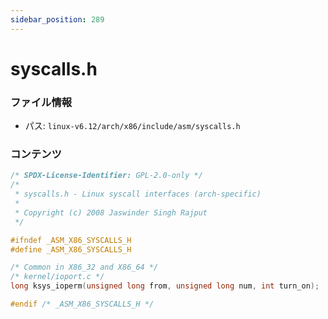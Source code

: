 ```yaml
---
sidebar_position: 289
---
```

# syscalls.h

### ファイル情報

- パス: `linux-v6.12/arch/x86/include/asm/syscalls.h`

### コンテンツ

```h
/* SPDX-License-Identifier: GPL-2.0-only */
/*
 * syscalls.h - Linux syscall interfaces (arch-specific)
 *
 * Copyright (c) 2008 Jaswinder Singh Rajput
 */

#ifndef _ASM_X86_SYSCALLS_H
#define _ASM_X86_SYSCALLS_H

/* Common in X86_32 and X86_64 */
/* kernel/ioport.c */
long ksys_ioperm(unsigned long from, unsigned long num, int turn_on);

#endif /* _ASM_X86_SYSCALLS_H */

```
